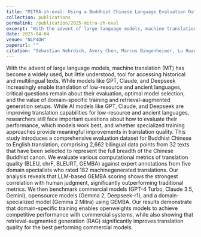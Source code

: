 ```yaml
---
title: "MITRA-zh-eval: Using a Buddhist Chinese Language Evaluation Dataset to Assess Machine Translation and Evaluation Metrics"
collection: publications
permalink: /publication/2025-mitra-zh-eval
excerpt: "With the advent of large language models, machine translation (MT) has become a widely used, but little understood, tool for accessing historical and multilingual texts. While models like GPT, Claude, and Deepseek increasingly enable translation of low-resource and ancient languages, critical questions remain about their evaluation, optimal model selection, and the value of domain-specific training and retrieval-augmented generation setups.", 
date: 2025-04-04
venue: "NLP4DH"
paperurl: ""
citation: "Sebastian Nehrdich, Avery Chen, Marcus Bingenheimer, Lu Huang, Rouying Tang, Xiang Wei, Leijie Zhu, Kurt Keutzer (2025). &quot;MITRA-zh-eval: Using a Buddhist Chinese Language Evaluation Dataset to Assess Machine Translation and Evaluation Metrics&quot; <i>NLP4DH</i>."
---
```


With the advent of large language models, machine translation (MT) has become a widely used, but little understood, tool for accessing historical and multilingual texts. While models like GPT, Claude, and Deepseek increasingly enable translation of low-resource and ancient languages, critical questions remain about their evaluation, optimal model selection, and the value of domain-specific training and retrieval-augmented generation setups. While AI models like GPT, Claude, and Deepseek are improving translation capabilities for low-resource and ancient languages, researchers still face important questions about how to evaluate their performance, which models work best, and whether specialized training approaches provide meaningful improvements in translation quality. This study introduces a comprehensive evaluation dataset for Buddhist Chinese to English translation, comprising 2,662 bilingual data points from 32 texts that have been selected to represent the full breadth of the Chinese Buddhist canon. We evaluate various computational metrics of translation quality (BLEU, chrF, BLEURT, GEMBA) against expert annotations from five domain specialists who rated 182 machinegenerated translations. Our analysis reveals that LLM-based GEMBA scoring shows the strongest correlation with human judgment, significantly outperforming traditional metrics. We then benchmark commercial models (GPT-4 Turbo, Claude 3.5, Gemini), opensource models (Gemma 2, Deepseek-r1), and a domain-specialized model (Gemma 2 Mitra) using GEMBA. Our results demonstrate that domain-specific training enables openweights models to achieve competitive performance with commercial systems, while also showing that retrieval-augmented generation (RAG) significantly improves translation quality for the best performing commercial models.